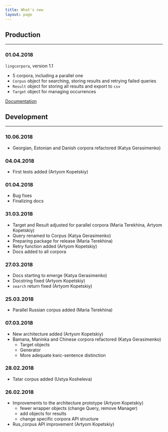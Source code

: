 ```yaml
---
title: What's new
layout: page
---
```


## Production
* * *

### 01.04.2018
`lingcorpora`, version 1.1

* 5 corpora, including a parallel one
* `Corpus` object for searching, storing results and retrying failed queries
* `Result` object for storing all results and export to `csv`
* `Target` object for managing occurrences

[Documentation](https://lingcorpora.github.io/lingcorpora.py/docs.html)


## Development
* * *

### 10.06.2018
* Georgian, Estonian and Danish corpora refactored (Katya Gerasimenko)


### 04.04.2018
* First tests added (Artyom Kopetskiy)

### 01.04.2018
* Bug fixes
* Finalizing docs

### 31.03.2018
* Target and Result adjusted for parallel corpora (Maria Terekhina, Artyom Kopetskiy)
* Query renamed to Corpus (Katya Gerasimenko)
* Preparing package for release (Maria Terekhina)
* Retry function added (Artyom Kopetskiy)
* Docs added to all corpora

### 27.03.2018
* Docs starting to emerge (Katya Gerasimenko)
* Docstring fixed (Artyom Kopetskiy)
* `search` return fixed (Artyom Kopetskiy)

### 25.03.2018
* Parallel Russian corpus added (Maria Terekhina)

### 07.03.2018
* New architecture added (Artyom Kopetskiy)
* Bamana, Maninka and Chinese corpora refactored (Katya Gerasimenko)
  * Target objects
  * Generator
  * More adequate kwic-sentence distinction

### 28.02.2018
* Tatar corpus added (Ustya Kosheleva)

### 26.02.2018
* Improvements to the architecture prototype (Artyom Kopetskiy)
  * fewer wrapper objects (change Query, remove Manager)
  * add objects for results
  * change specific corpora API structure
* Rus_corpus API improvement (Artyom Kopetskiy)
